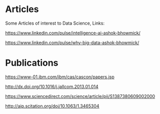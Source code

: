 # Articles
Some Articles of interest to Data Science, 
Links:

https://www.linkedin.com/pulse/intelligence-ai-ashok-bhowmick/

https://www.linkedin.com/pulse/why-big-data-ashok-bhowmick/

# Publications

https://www-01.ibm.com/ibm/cas/cascon/papers.jsp

http://dx.doi.org/10.1016/j.jallcom.2013.01.014

https://www.sciencedirect.com/science/article/pii/S1387380609002000

http://aip.scitation.org/doi/10.1063/1.3465304

